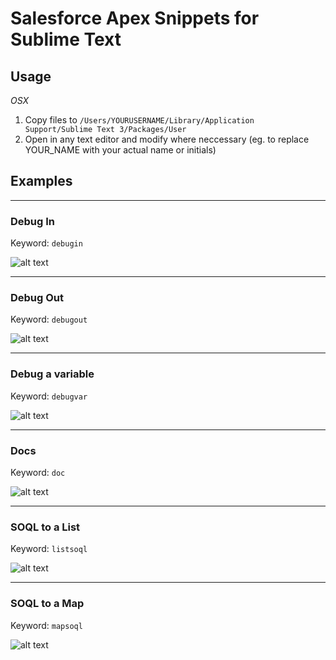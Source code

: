 # Salesforce Apex Snippets for Sublime Text

## Usage

*OSX*
1. Copy files to  ```/Users/YOURUSERNAME/Library/Application Support/Sublime Text 3/Packages/User```
2. Open in any text editor and modify where neccessary (eg. to replace YOUR_NAME with your actual name or initials)



## Examples

---

### Debug In

Keyword: `debugin`

![alt text](https://user-images.githubusercontent.com/1554713/27648656-261069ee-5c27-11e7-9e6e-3acee4d9c2c9.gif "Debug In")

---


### Debug Out

Keyword: `debugout`

![alt text](https://user-images.githubusercontent.com/1554713/27648654-260da5f6-5c27-11e7-97b9-c8013296f2bd.gif "Debug In")

---


### Debug a variable

Keyword: `debugvar`

![alt text](https://user-images.githubusercontent.com/1554713/27648653-260a95be-5c27-11e7-8fb7-cad1a9826dfa.gif "Debug In")

---


### Docs

Keyword: `doc`

![alt text](https://user-images.githubusercontent.com/1554713/27648655-260f4820-5c27-11e7-9506-89c4b0b68e66.gif "Debug In")

---


### SOQL to a List

Keyword: `listsoql`

![alt text](https://user-images.githubusercontent.com/1554713/27648657-26162f6e-5c27-11e7-9b39-91c337b1e915.gif "Debug In")

---


### SOQL to a Map

Keyword: `mapsoql`

![alt text](https://user-images.githubusercontent.com/1554713/27648652-2608d01c-5c27-11e7-866b-8314a925704c.gif "Debug In")

